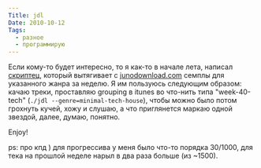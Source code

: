 ```yaml
---
Title: jdl
Date: 2010-10-12
Tags:
  - разное
  - программирую
---
```


Если кому-то будет интересно, то я как-то в начале лета, написал [скриптец](http://github.com/spLeaner/jdl), который вытягивает с [junodownload.com](http://www.junodownload.com) семплы для указанного жанра за неделю. Я им пользуюсь следующим образом: качаю треки, проставляю grouping в itunes во что-нить типа "week-40-tech" (<code>./jdl --genre=minimal-tech-house</code>), чтобы можно было потом грохнуть кучей, хожу и слушаю, а что приглянется маркаю одной звездой, далее, думаю, понятно.

Enjoy!

ps: про кпд ) для прогрессива у меня было что-то порядка 30/1000, для тека на прошлой неделе нарыл в два раза больше (из ~1500).